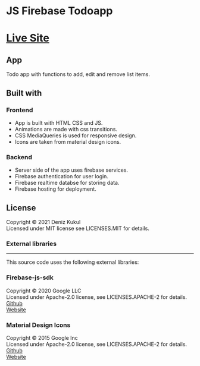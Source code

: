 # JS Firebase Todoapp

# [Live Site](https://todoappa-js.web.app/)

## App
Todo app with functions to add, edit and remove list items.

## Built with
### Frontend
- App is built with HTML CSS and JS.
- Animations are made with css transitions.
- CSS MediaQueries is used for responsive design.
- Icons are taken from material design icons.

### Backend
- Server side of the app uses firebase services.
- Firebase authentication for user login.
- Firebase realtime databse for storing data.
- Firebase hosting for deployment.

## License
Copyright © 2021 Deniz Kukul \
Licensed under MIT license see LICENSES.MIT for details.

### External libraries
------------------

This source code uses the following external libraries:

### Firebase-js-sdk 
Copyright © 2020 Google LLC\
Licensed under Apache-2.0 license, see LICENSES.APACHE-2 for details. \
[Github](https://github.com/firebase/firebase-js-sdk) \
[Website](https://firebase.google.com/)

### Material Design Icons
Copyright © 2015 Google Inc\
Licensed under Apache-2.0 license, see LICENSES.APACHE-2 for details. \
[Github](https://github.com/google/material-design-icons) \
[Website](https://google.github.io/material-design-icons/)